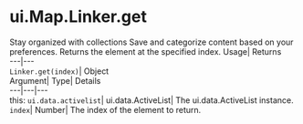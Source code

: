  
#  ui.Map.Linker.get 
Stay organized with collections  Save and categorize content based on your preferences. 
Returns the element at the specified index. Usage| Returns  
---|---  
`Linker.get(index)`| Object  
Argument| Type| Details  
---|---|---  
this: `ui.data.activelist`| ui.data.ActiveList| The ui.data.ActiveList instance.  
`index`| Number| The index of the element to return.  
